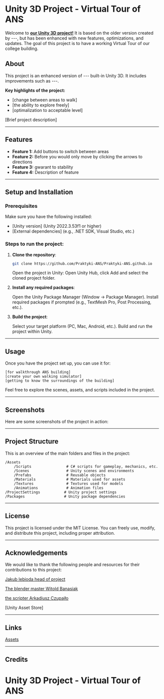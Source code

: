 # Unity 3D Project - Virtual Tour of ANS

Welcome to <a href="https://praktyki-ans.github.io/"><strong>our Unity 3D project!</strong></a> It is based on the older version created by ---, but has been enhanced with new features, optimizations, and updates. The goal of this project is to have a working Virtual Tour of our college building.

## About

This project is an enhanced version of --- built-in Unity 3D. It includes improvements such as ---. 

**Key highlights of the project:**
- [change between areas to walk]
- [the ability to explore freely]
- [optimalization to acceptable level]

[Brief project description]

---

## Features
<a id="features"></a>

- **Feature 1:** Add buttons to switch between areas
- **Feature 2:** Before you would only move by clicking the arrows to directions
- **Feature 3:** gwarant to stability
- **Feature 4:** Description of feature

---

## Setup and Installation
<a id="setup-and-installation"></a>

### Prerequisites
Make sure you have the following installed:
- [Unity version] (Unity 2022.3.53f1 or higher)
- [External dependencies] (e.g., .NET SDK, Visual Studio, etc.)

### Steps to run the project:

1. **Clone the repository**:
   ```bash
   git clone https://github.com/Praktyki-ANS/Praktyki-ANS.github.io
   ```
   Open the project in Unity: Open Unity Hub, click Add and select the cloned project folder.

2. **Install any required packages**:

    Open the Unity Package Manager (Window -> Package Manager).
    Install required packages if prompted (e.g., TextMesh Pro, Post Processing, etc.).

3. **Build the project**:

    Select your target platform (PC, Mac, Android, etc.).
    Build and run the project within Unity.

---

## Usage
<a id="usage"></a>

Once you have the project set up, you can use it for:

    [for walkthrough ANS building]
    [create your own walking simulator]
    [getting to know the surroundings of the building]

Feel free to explore the scenes, assets, and scripts included in the project.

---

## Screenshots
<a id="screenshots"></a>

Here are some screenshots of the project in action:

---

## Project Structure
<a id="project-structure"></a>

This is an overview of the main folders and files in the project:
```
/Assets
    /Scripts                # C# scripts for gameplay, mechanics, etc.
    /Scenes                 # Unity scenes and environments
    /Prefabs                # Reusable objects
    /Materials              # Materials used for assets
    /Textures               # Textures used for models
    /Animations             # Animation files
/ProjectSettings           # Unity project settings
/Packages                  # Unity package dependencies
```

---

## License
<a id="license"></a>

This project is licensed under the MIT License. You can freely use, modify, and distribute this project, including proper attribution.

---

## Acknowledgements
<a id="acknowledgements"></a>

We would like to thank the following people and resources for their contributions to this project:

   [Jakub lebioda head of project](https://github.com/LebiodaJakub)

   [The blender master Witold Banasiak](https://github.com/BananaCollector)

   [the scripter Arkadiusz Czupajło](https://github.com/kolefka)

   [Unity Asset Store]
   

---

## Links
<a id="links"></a>
[Assets](https://drive.google.com/drive/folders/1YTksAAGfixS60AwOj8Yzt8ORQkaItNNl) 
    

---

## Credits

    
# Unity 3D Project - Virtual Tour of ANS

